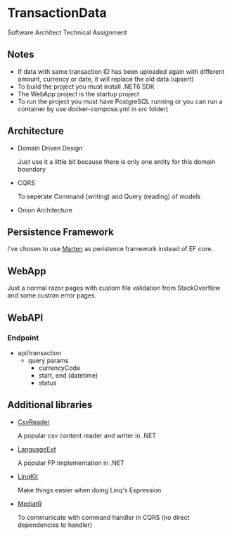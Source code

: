 # TransactionData
Software Architect Technical Assignment

## Notes
- If data with same transaction ID has been uploaded again with different amount, currency or date, it will replace the old data (upsert)
- To build the project you must install .NET6 SDK
- The WebApp project is the startup project
- To run the project you must have PostgreSQL running or you can run a container by use docker-compose.yml in src folder)

## Architecture
- Domain Driven Design
  
  Just use it a little bit because there is only one entity for this domain boundary
  
- CQRS
  
  To seperate Command (writing) and Query (reading) of models
  
- Onion Architecture
  

## Persistence Framework
I've chosen to use [Marten](https://github.com/JasperFx/marten) as peristence framework instead of EF core.

## WebApp
Just a normal razor pages with custom file validation from StackOverflow and some custom error pages.

## WebAPI
### Endpoint
- api/transaction
  - query params
    - currencyCode
    - start, end (datetime)
    - status

## Additional libraries
- [CsvReader](https://github.com/JoshClose/CsvHelper)

  A popular csv content reader and writer in .NET
  
- [LanguageExt](https://github.com/louthy/language-ext)
  
  A popular FP implementation in .NET
  
- [LinqKit](https://github.com/scottksmith95/LINQKit)
  
  Make things easier when doing Linq's Expression
  
- [MediatR](https://github.com/jbogard/MediatR)
  
  To communicate with command handler in CQRS (no direct dependencies to handler)
